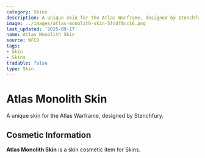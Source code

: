 ```yaml
---
category: Skins
description: A unique skin for the Atlas Warframe, designed by Stenchfury.
image: ../images/atlas-monolith-skin-5fddf8cc16.png
last_updated: '2025-09-17'
name: Atlas Monolith Skin
source: WFCD
tags:
- Skin
- Skins
tradable: false
type: Skin
---
```


# Atlas Monolith Skin

A unique skin for the Atlas Warframe, designed by Stenchfury.

## Cosmetic Information

**Atlas Monolith Skin** is a skin cosmetic item for Skins.

